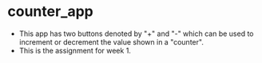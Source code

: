 # counter_app
- This app has two buttons denoted by "+" and "-" which can be used to increment or decrement the value shown in a "counter".
- This is the assignment for week 1.
